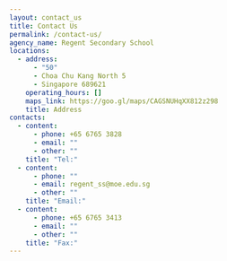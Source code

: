 ```yaml
---
layout: contact_us
title: Contact Us
permalink: /contact-us/
agency_name: Regent Secondary School
locations:
  - address:
      - "50"
      - Choa Chu Kang North 5
      - Singapore 689621
    operating_hours: []
    maps_link: https://goo.gl/maps/CAGSNUHqXX812z298
    title: Address
contacts:
  - content:
      - phone: +65 6765 3828
      - email: ""
      - other: ""
    title: "Tel:"
  - content:
      - phone: ""
      - email: regent_ss@moe.edu.sg
      - other: ""
    title: "Email:"
  - content:
      - phone: +65 6765 3413
      - email: ""
      - other: ""
    title: "Fax:"
---
```

